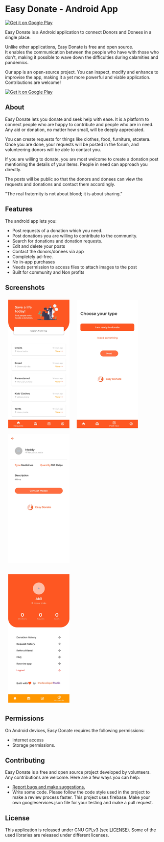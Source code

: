 # Easy Donate - Android App 

<p align="left">
<a href="https://play.google.com/store/apps/details?id=com.thedeveloperstudio.easydonatefinal">
    <img alt="Get it on Google Play"
        height="80"
        src="https://i.ibb.co/jkDKbRm/png.png" /></a></p>

Easy Donate is a Android application to connect Donors and Donees in a single place.

Unlike other applications, Easy Donate is free and open source.  
It enables the communication between the people who have with those who don't, making it possible to wave down the difficulties during calamities and pandemics.

Our app is an open-source project. You can inspect, modify and enhance to improvise the app, making it a yet more powerful and viable application.
Contributions are welcome!

<p align="left">
<a href="https://play.google.com/store/apps/details?id=com.thedeveloperstudio.easydonatefinal">
    <img alt="Get it on Google Play"
        height="80"
        src="https://play.google.com/intl/en_us/badges/images/generic/en_badge_web_generic.png" />
</a>  
</p>
        
 ## About

Easy Donate lets you donate and seek help with ease. It is a platform to connect people who are happy to contribute and people who are in need. Any aid or donation, no matter how small, will be deeply appreciated.

You can create requests for things like clothes, food, furniture, etcetera. Once you are done, your requests will be posted in the forum, and volunteering donors will be able to contact you.

If you are willing to donate, you are most welcome to create a donation post mentioning the details of your items. People in need can approach you directly.

The posts will be public so that the donors and donees can view the requests and donations and contact them accordingly.

"The real fraternity is not about blood; it is about sharing."

## Features

The android app lets you:
- Post requests of a donation which you need.
- Post donations you are willing to contribute to the community.
- Search for donations and donation requests.
- Edit and delete your posts
- Contact the donors/donees via app
- Completely ad-free.
- No in-app purchases
- Needs permission to access files to attach images to the post
- Built for community and Non profits

## Screenshots

[<img src="https://github.com/The-Developer-Studio/Easy-Donate-Android/blob/master/readme/Screenshot_20210814-133023.jpg" align="center"
width="200"
    hspace="10" vspace="10">](https://github.com/The-Developer-Studio/Easy-Donate-Android/blob/master/readme/Screenshot_20210814-133023.jpg)
[<img src="https://github.com/The-Developer-Studio/Easy-Donate-Android/blob/master/readme/Screenshot_20210814-133030.jpg" align="center"
width="200"
    hspace="10" vspace="10">](https://github.com/The-Developer-Studio/Easy-Donate-Android/blob/master/readme/Screenshot_20210814-133030.jpg)
[<img src="https://github.com/The-Developer-Studio/Easy-Donate-Android/blob/master/readme/Screenshot_20210814-133040.jpg" align="center"
width="200"
    hspace="10" vspace="10">](https://github.com/The-Developer-Studio/Easy-Donate-Android/blob/master/readme/Screenshot_20210814-133040.jpg)
    <br><br>
[<img src="https://github.com/The-Developer-Studio/Easy-Donate-Android/blob/master/readme/Screenshot_20210814-133047.jpg" align="center"
width="200"
    hspace="10" vspace="10">](https://github.com/The-Developer-Studio/Easy-Donate-Android/blob/master/readme/Screenshot_20210814-133047.jpg)

## Permissions

On Android devices, Easy Donate requires the following permissions:
- Internet access
- Storage permissions.

## Contributing

Easy Donate is a free and open source project developed by volunteers. Any contributions are welcome. Here are a few ways you can help:
 * [Report bugs and make suggestions.](https://github.com/The-Developer-Studio/Easy-Donate-Android/issues)
 * Write some code. Please follow the code style used in the project to make a review process faster. This project uses firebase. Make your own googleservices.json file for your testing and make a pull request.

## License

This application is released under GNU GPLv3 (see [LICENSE](LICENSE)).
Some of the used libraries are released under different licenses.
